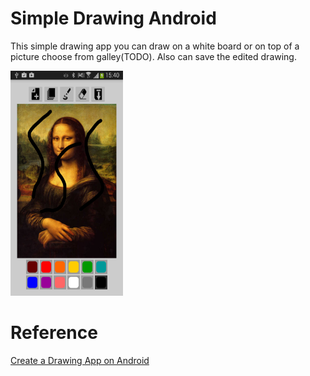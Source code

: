 Simple Drawing Android
=============

This simple drawing app you can draw on a white board or on top of a picture choose from galley(TODO). Also can save the edited drawing.

<img src="Screenshot_2015-02-01-15-40-13.png" alt="Screenshot" width="180px" height="360px">

Reference
=============
[Create a Drawing App on Android](http://code.tutsplus.com/series/create-a-drawing-app-on-android--cms-704)
